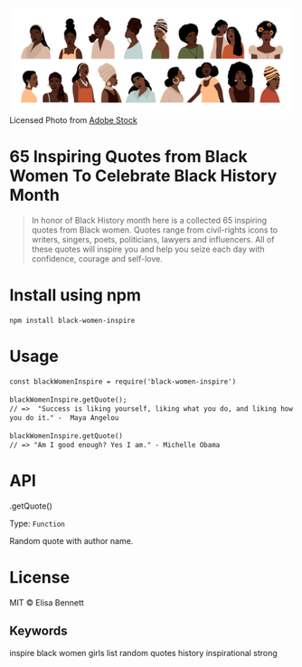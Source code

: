 ![image](portraits-of-women.jpeg)
Licensed Photo from [Adobe Stock](https://stock.adobe.com/)

# 65 Inspiring Quotes from Black Women To Celebrate Black History Month

> In honor of Black History month here is a collected 65 inspiring quotes from Black women. Quotes range from civil-rights icons to writers, singers, poets, politicians, lawyers and influencers. All of these quotes will inspire you and help you seize each day with confidence, courage and self-love.

# Install using npm

```
npm install black-women-inspire
```

# Usage

```
const blackWomenInspire = require('black-women-inspire')

blackWomenInspire.getQuote();
// =>  "Success is liking yourself, liking what you do, and liking how you do it." -  Maya Angelou

blackWomenInspire.getQuote()
// => "Am I good enough? Yes I am." - Michelle Obama
```

# API

.getQuote()

Type: `Function`

Random quote with author name.

# License

MIT © Elisa Bennett

## Keywords

inspire black women girls list random quotes history inspirational strong
